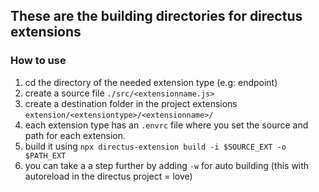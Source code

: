 ## These are the building directories for directus extensions

### How to use
1. cd the directory of the needed extension type (e.g: endpoint)
2. create a source file `./src/<extensionname.js>`
3. create a destination folder in the project extensions `extension/<extensiontype>/<extensionname>/`
4. each extension type has an `.envrc` file where you set the source and path for each extension.
5. build it using `npx directus-extension build -i $SOURCE_EXT -o $PATH_EXT`
6. you can take a a step further by adding `-w` for auto building (this with autoreload in the directus project = love)
